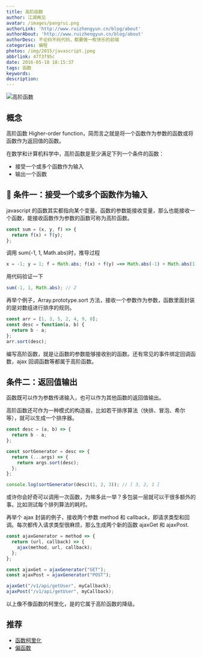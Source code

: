 ```yaml
---
title: 高阶函数
author: 江湖再见
avatar: /images/pangrui.png
authorLink: 'http://www.ruizhengyun.cn/blog/about'
authorAbout: 'http://www.ruizhengyun.cn/blog/about'
authorDesc: 不论码不码代码，都要做一枚快乐的前端
categories: 编程
photos: /img/2015/javascript.jpeg
abbrlink: 47f3f95c
date: 2016-05-18 18:15:37
tags: 函数
keywords: 
description: 
---
```


![高阶函数](47f3f95c/1.png)

## 概念
高阶函数 Higher-order function，简而言之就是将一个函数作为参数的函数或将函数作为返回值的函数。

在数学和计算机科学中，高阶函数是至少满足下列一个条件的函数：

- 接受一个或多个函数作为输入
- 输出一个函数

##  条件一：接受一个或多个函数作为输入

javascript 的函数其实都指向某个变量。函数的参数能接收变量，那么也能接收一个函数，能接收函数作为参数的函数可称为高阶函数。

```javascript
const sum = (x, y, f) => {
  return f(x) + f(y);
};
```

调用 sum(-1, 1, Math.abs)时，推导过程

```javascript
x = -1; y = 1; f = Math.abs; f(x) + f(y) ==> Math.abs(-1) + Math.abs(1) ==> 1 + 1; return 2
```

用代码验证一下

```javascript
sum(-1, 1, Math.abs); // 2
```

再举个例子，Array.prototype.sort 方法，接收一个参数作为参数，函数里面封装的是对数组进行排序的规则。

```javascript
const arr = [1, 3, 5, 2, 4, 9, 0];
const desc = function(a, b) {
  return b - a;
};
arr.sort(desc);
```

编写高阶函数，就是让函数的参数能够接收别的函数。还有常见的事件绑定回调函数，ajax 回调函数等都属于高阶函数。

## 条件二：返回值输出

函数既可以作为参数传递输入，也可以作为其他函数的返回值输出。

高阶函数还可作为一种模式的构造器，比如若干排序算法（快排、冒泡、希尔等），就可以生成一个排序器。

```javascript
const desc = (a, b) => {
  return b - a;
};

const sortGenerator = desc => {
  return (...args) => {
    return args.sort(desc);
  };
};

console.log(sortGenerator(desc)(1, 2, 3)); // [ 3, 2, 1 ]
```

或许你会好奇可以调用一次函数，为嘛多此一举？多包装一层就可以干很多额外的事。比如测试每个排列算法的耗时。

再举个 ajax 封装的例子，接收两个参数 method 和 callback，即请求类型和回调。每次都传入请求类型很麻烦，那么生成两个新的函数 ajaxGet 和 ajaxPost.

```javascript
const ajaxGenerator = method => {
  return (url, callback) => {
    ajax(method, url, callback);
  };
};

const ajaxGet = ajaxGenerator("GET");
const ajaxPost = ajaxGenerator("POST");

ajaxGet("/v1/api/getUser", myCallback);
ajaxPost("/v1/api/getUser", myCallback);
```

以上像不像函数的柯里化，是的它属于高阶函数的降级。

## 推荐

- [函数柯里化](/blog/post/dc7a41e4.html)
- [偏函数](/blog/post/72cd8a39.html)
